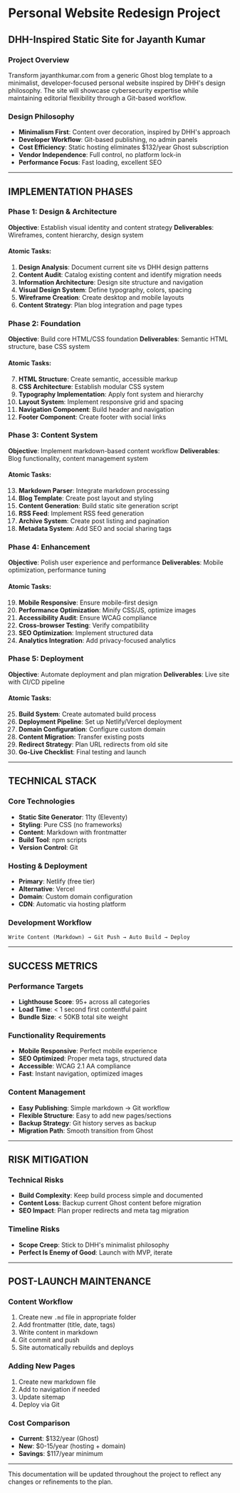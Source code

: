 # Personal Website Redesign Project
## DHH-Inspired Static Site for Jayanth Kumar

### Project Overview
Transform jayanthkumar.com from a generic Ghost blog template to a minimalist, developer-focused personal website inspired by DHH's design philosophy. The site will showcase cybersecurity expertise while maintaining editorial flexibility through a Git-based workflow.

### Design Philosophy
- **Minimalism First**: Content over decoration, inspired by DHH's approach
- **Developer Workflow**: Git-based publishing, no admin panels
- **Cost Efficiency**: Static hosting eliminates $132/year Ghost subscription
- **Vendor Independence**: Full control, no platform lock-in
- **Performance Focus**: Fast loading, excellent SEO

---

## IMPLEMENTATION PHASES

### Phase 1: Design & Architecture
**Objective**: Establish visual identity and content strategy
**Deliverables**: Wireframes, content hierarchy, design system

#### Atomic Tasks:
1. **Design Analysis**: Document current site vs DHH design patterns
2. **Content Audit**: Catalog existing content and identify migration needs  
3. **Information Architecture**: Design site structure and navigation
4. **Visual Design System**: Define typography, colors, spacing
5. **Wireframe Creation**: Create desktop and mobile layouts
6. **Content Strategy**: Plan blog integration and page types

### Phase 2: Foundation
**Objective**: Build core HTML/CSS foundation
**Deliverables**: Semantic HTML structure, base CSS system

#### Atomic Tasks:
7. **HTML Structure**: Create semantic, accessible markup
8. **CSS Architecture**: Establish modular CSS system
9. **Typography Implementation**: Apply font system and hierarchy
10. **Layout System**: Implement responsive grid and spacing
11. **Navigation Component**: Build header and navigation
12. **Footer Component**: Create footer with social links

### Phase 3: Content System
**Objective**: Implement markdown-based content workflow
**Deliverables**: Blog functionality, content management system

#### Atomic Tasks:
13. **Markdown Parser**: Integrate markdown processing
14. **Blog Template**: Create post layout and styling
15. **Content Generation**: Build static site generation script
16. **RSS Feed**: Implement RSS feed generation
17. **Archive System**: Create post listing and pagination
18. **Metadata System**: Add SEO and social sharing tags

### Phase 4: Enhancement
**Objective**: Polish user experience and performance
**Deliverables**: Mobile optimization, performance tuning

#### Atomic Tasks:
19. **Mobile Responsive**: Ensure mobile-first design
20. **Performance Optimization**: Minify CSS/JS, optimize images
21. **Accessibility Audit**: Ensure WCAG compliance
22. **Cross-browser Testing**: Verify compatibility
23. **SEO Optimization**: Implement structured data
24. **Analytics Integration**: Add privacy-focused analytics

### Phase 5: Deployment
**Objective**: Automate deployment and plan migration
**Deliverables**: Live site with CI/CD pipeline

#### Atomic Tasks:
25. **Build System**: Create automated build process
26. **Deployment Pipeline**: Set up Netlify/Vercel deployment
27. **Domain Configuration**: Configure custom domain
28. **Content Migration**: Transfer existing posts
29. **Redirect Strategy**: Plan URL redirects from old site
30. **Go-Live Checklist**: Final testing and launch

---

## TECHNICAL STACK

### Core Technologies
- **Static Site Generator**: 11ty (Eleventy)
- **Styling**: Pure CSS (no frameworks)
- **Content**: Markdown with frontmatter
- **Build Tool**: npm scripts
- **Version Control**: Git

### Hosting & Deployment
- **Primary**: Netlify (free tier)
- **Alternative**: Vercel
- **Domain**: Custom domain configuration
- **CDN**: Automatic via hosting platform

### Development Workflow
```
Write Content (Markdown) → Git Push → Auto Build → Deploy
```

---

## SUCCESS METRICS

### Performance Targets
- **Lighthouse Score**: 95+ across all categories
- **Load Time**: < 1 second first contentful paint
- **Bundle Size**: < 50KB total site weight

### Functionality Requirements
- **Mobile Responsive**: Perfect mobile experience
- **SEO Optimized**: Proper meta tags, structured data
- **Accessible**: WCAG 2.1 AA compliance
- **Fast**: Instant navigation, optimized images

### Content Management
- **Easy Publishing**: Simple markdown → Git workflow
- **Flexible Structure**: Easy to add new pages/sections
- **Backup Strategy**: Git history serves as backup
- **Migration Path**: Smooth transition from Ghost

---

## RISK MITIGATION

### Technical Risks
- **Build Complexity**: Keep build process simple and documented
- **Content Loss**: Backup current Ghost content before migration
- **SEO Impact**: Plan proper redirects and meta tag migration

### Timeline Risks
- **Scope Creep**: Stick to DHH's minimalist philosophy
- **Perfect Is Enemy of Good**: Launch with MVP, iterate

---

## POST-LAUNCH MAINTENANCE

### Content Workflow
1. Create new `.md` file in appropriate folder
2. Add frontmatter (title, date, tags)
3. Write content in markdown
4. Git commit and push
5. Site automatically rebuilds and deploys

### Adding New Pages
1. Create new markdown file
2. Add to navigation if needed
3. Update sitemap
4. Deploy via Git

### Cost Comparison
- **Current**: $132/year (Ghost)
- **New**: $0-15/year (hosting + domain)
- **Savings**: $117/year minimum

---

This documentation will be updated throughout the project to reflect any changes or refinements to the plan.